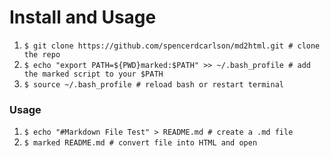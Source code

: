 # Install and Usage
 1. `$ git clone https://github.com/spencerdcarlson/md2html.git # clone the repo`
 2. `$ echo "export PATH=${PWD}marked:$PATH" >> ~/.bash_profile # add the marked script to your $PATH`
 3. `$ source ~/.bash_profile # reload bash or restart terminal`

### Usage
 1. `$ echo "#Markdown File Test" > README.md # create a .md file`
 2. `$ marked README.md # convert file into HTML and open`


